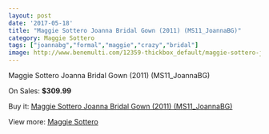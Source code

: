 ```yaml
---
layout: post
date: '2017-05-18'
title: "Maggie Sottero Joanna Bridal Gown (2011) (MS11_JoannaBG)"
category: Maggie Sottero
tags: ["joannabg","formal","maggie","crazy","bridal"]
image: http://www.benemulti.com/12359-thickbox_default/maggie-sottero-joanna-bridal-gown-2011-ms11joannabg.jpg
---
```

Maggie Sottero Joanna Bridal Gown (2011) (MS11_JoannaBG)

On Sales: **$309.99**
<a href="https://www.benemulti.com/en/maggie-sottero/4631-maggie-sottero-joanna-bridal-gown-2011-ms11joannabg.html"><amp-img layout="responsive" width="600" height="600" src="//www.benemulti.com/12359-thickbox_default/maggie-sottero-joanna-bridal-gown-2011-ms11joannabg.jpg" alt="Maggie Sottero Joanna Bridal Gown (2011) (MS11_JoannaBG) 0" /></a>
<a href="https://www.benemulti.com/en/maggie-sottero/4631-maggie-sottero-joanna-bridal-gown-2011-ms11joannabg.html"><amp-img layout="responsive" width="600" height="600" src="//www.benemulti.com/12360-thickbox_default/maggie-sottero-joanna-bridal-gown-2011-ms11joannabg.jpg" alt="Maggie Sottero Joanna Bridal Gown (2011) (MS11_JoannaBG) 1" /></a>

Buy it: [Maggie Sottero Joanna Bridal Gown (2011) (MS11_JoannaBG)](https://www.benemulti.com/en/maggie-sottero/4631-maggie-sottero-joanna-bridal-gown-2011-ms11joannabg.html "Maggie Sottero Joanna Bridal Gown (2011) (MS11_JoannaBG)")

View more: [Maggie Sottero](https://www.benemulti.com/en/41-maggie-sottero "Maggie Sottero")